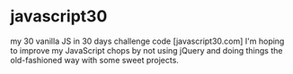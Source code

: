 # javascript30
my 30 vanilla JS in 30 days challenge code [javascript30.com]
I'm hoping to improve my JavaScript chops by not using jQuery and doing things the old-fashioned way with some sweet projects.
